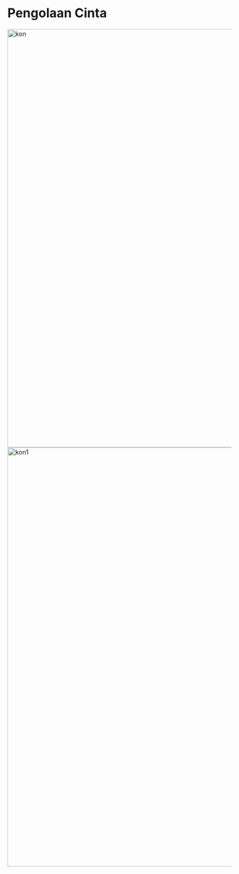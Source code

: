 # Pengolaan Cinta

<img width="938" alt="kon" src="https://github.com/RadjaAzukio/PC_1/assets/115551911/71430c55-c757-4e2b-8989-be854284a975">

<img width="940" alt="kon1" src="https://github.com/RadjaAzukio/PC_1/assets/115551911/3e90048d-9b90-4161-b616-ca9412ad7adc">
